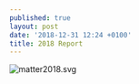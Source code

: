 ```yaml
---
published: true
layout: post
date: '2018-12-31 12:24 +0100'
title: 2018 Report
---
```

![matter2018.svg]({{site.baseurl}}/media/matter2018.svg)
